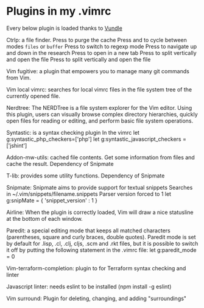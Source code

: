 Plugins in my .vimrc
====================

Every below plugin is loaded thanks to [Vundle](https://github.com/VundleVim/Vundle.vim)

Ctrlp:
a file finder.
Press <F5> to purge the cache
Press <c-f> and <c-b> to cycle between modes `files` or `buffer`
Press <c-r> to switch to regexp mode
Press <c-j> <c-k> to navigate up and down in the research
Press <c-t> to open in a new tab
Press <c-v> to split vertically and open the file
Press <c-x> to split vertically and open the file

Vim fugitive:
a plugin that empowers you to manage many git commands from Vim.

Vim local vimrc:
searches for local vimrc files in the file system tree of the currently opened file.

Nerdtree:
The NERDTree is a file system explorer for the Vim editor. Using this plugin, 
users can visually browse complex directory hierarchies, quickly open files 
for reading or editing, and perform basic file system operations.

Syntastic:
is a syntax checking plugin
In the vimrc
let g:syntastic_php_checkers=['php']
let g:syntastic_javascript_checkers = ['jshint']

Addon-mw-utils:
cached file contents. Get some information from files and cache the result. 
Dependency of Snipmate

T-lib:
provides some utility functions. Dependency of Snipmate

Snipmate:
Snipmate aims to provide support for textual snippets
Searches in ~/.vim/snippets/filename.snippets
Parser version forced to 1
let g:snipMate = { 'snippet_version' : 1 }

Airline:
When the plugin is correctly loaded, Vim will draw a nice statusline at 
the bottom of each window.

Paredit:
a special editing mode that keeps all matched characters
(parentheses, square and curly braces, double quotes).
Paredit mode is set by default for .lisp, .cl, .clj, cljs, .scm and .rkt files,
but it is possible to switch it off by putting the following statement in the
.vimrc file: let g:paredit_mode = 0

Vim-terraform-completion:
plugin to for Terraform syntax checking and linter

Javascript linter:
needs eslint to be installed (npm install -g eslint)

Vim surround:
Plugin for deleting, changing, and adding "surroundings"
